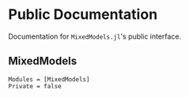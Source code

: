 # Public Documentation

Documentation for `MixedModels.jl`'s public interface.

## MixedModels

```@autodocs
Modules = [MixedModels]
Private = false
```
